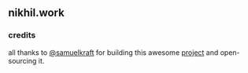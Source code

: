 ## nikhil.work


### credits

all thanks to [@samuelkraft](https://github.com/samuelkraft) for building this awesome [project](https://github.com/samuelkraft/notion-blog-nextjs) and open-sourcing it. 